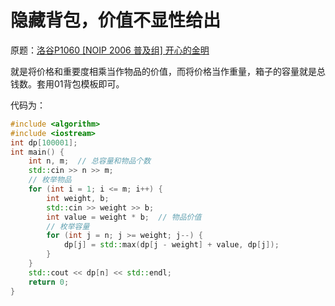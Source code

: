 # 隐藏背包，价值不显性给出

[//]: # (UTF-8)

原题：[洛谷P1060 [NOIP 2006 普及组] 开心的金明](https://www.luogu.com.cn/problem/P1060)

就是将价格和重要度相乘当作物品的价值，而将价格当作重量，箱子的容量就是总钱数。套用01背包模板即可。

代码为：

```c++
#include <algorithm>
#include <iostream>
int dp[100001];
int main() {
    int n, m;  // 总容量和物品个数
    std::cin >> n >> m;
    // 枚举物品
    for (int i = 1; i <= m; i++) {
        int weight, b;
        std::cin >> weight >> b;
        int value = weight * b;  // 物品价值
        // 枚举容量
        for (int j = n; j >= weight; j--) {
            dp[j] = std::max(dp[j - weight] + value, dp[j]);
        }
    }
    std::cout << dp[n] << std::endl;
    return 0;
}
```

